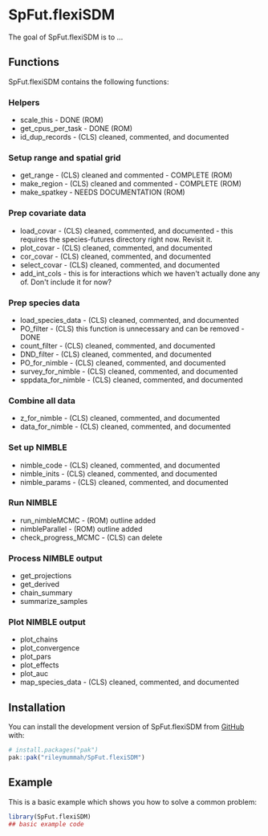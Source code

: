 
# SpFut.flexiSDM

<!-- badges: start -->
<!-- badges: end -->

The goal of SpFut.flexiSDM is to ...


## Functions

SpFut.flexiSDM contains the following functions:

### Helpers
- scale_this - DONE (ROM)
- get_cpus_per_task - DONE (ROM)
- id_dup_records - (CLS) cleaned, commented, and documented


### Setup range and spatial grid

- get_range - (CLS) cleaned and commented - COMPLETE (ROM)
- make_region - (CLS) cleaned and commented - COMPLETE (ROM)
- make_spatkey - NEEDS DOCUMENTATION (ROM)

### Prep covariate data

- load_covar - (CLS) cleaned, commented, and documented - this requires the species-futures directory right now. Revisit it.
- plot_covar - (CLS) cleaned, commented, and documented
- cor_covar - (CLS) cleaned, commented, and documented
- select_covar - (CLS) cleaned, commented, and documented
- add_int_cols - this is for interactions which we haven't actually done any of. Don't include it for now?

### Prep species data

- load_species_data - (CLS) cleaned, commented, and documented
- PO_filter - (CLS) this function is unnecessary and can be removed - DONE
- count_filter - (CLS) cleaned, commented, and documented
- DND_filter - (CLS) cleaned, commented, and documented 
- PO_for_nimble - (CLS) cleaned, commented, and documented
- survey_for_nimble - (CLS) cleaned, commented, and documented
- sppdata_for_nimble - (CLS) cleaned, commented, and documented

### Combine all data

- z_for_nimble - (CLS) cleaned, commented, and documented
- data_for_nimble - (CLS) cleaned, commented, and documented

### Set up NIMBLE

- nimble_code - (CLS) cleaned, commented, and documented
- nimble_inits - (CLS) cleaned, commented, and documented
- nimble_params - (CLS) cleaned, commented, and documented

### Run NIMBLE

- run_nimbleMCMC - (ROM) outline added
- nimbleParallel - (ROM) outline added
- check_progress_MCMC - (CLS) can delete

### Process NIMBLE output

- get_projections
- get_derived
- chain_summary
- summarize_samples

### Plot NIMBLE output

- plot_chains
- plot_convergence
- plot_pars
- plot_effects
- plot_auc
- map_species_data - (CLS) cleaned, commented, and documented



## Installation

You can install the development version of SpFut.flexiSDM from [GitHub](https://github.com/) with:

``` r
# install.packages("pak")
pak::pak("rileymummah/SpFut.flexiSDM")
```

## Example

This is a basic example which shows you how to solve a common problem:

``` r
library(SpFut.flexiSDM)
## basic example code
```

